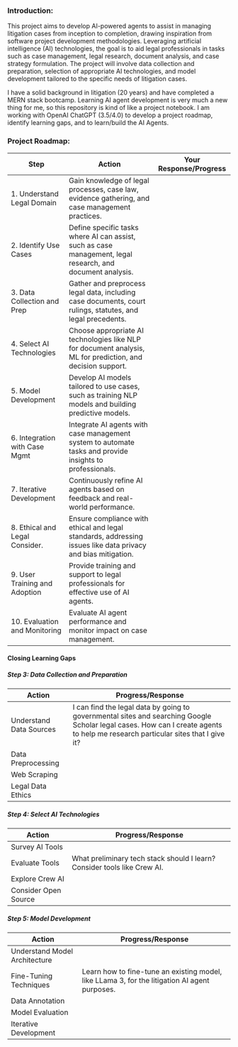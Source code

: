 ### Introduction:

This project aims to develop AI-powered agents to assist in managing litigation cases from inception to completion, drawing inspiration from software project development methodologies. Leveraging artificial intelligence (AI) technologies, the goal is to aid legal professionals in tasks such as case management, legal research, document analysis, and case strategy formulation. The project will involve data collection and preparation, selection of appropriate AI technologies, and model development tailored to the specific needs of litigation cases.

I have a solid background in litigation (20 years) and have completed a MERN stack bootcamp.  Learning AI agent development is very much a new thing for me, so this repository is kind of like a project notebook.  I am working with OpenAI ChatGPT (3.5/4.0) to develop a project roadmap, identify learning gaps, and to learn/build the AI Agents.  

### Project Roadmap:

| Step                             | Action                                                                                                      | Your Response/Progress                                                                                                  |
|----------------------------------|-------------------------------------------------------------------------------------------------------------|--------------------------------------------------------------------------------------------------------------------------|
| 1. Understand Legal Domain      | Gain knowledge of legal processes, case law, evidence gathering, and case management practices.             |                                                                                                                          |
| 2. Identify Use Cases            | Define specific tasks where AI can assist, such as case management, legal research, and document analysis.  |                                                                                                                          |
| 3. Data Collection and Prep     | Gather and preprocess legal data, including case documents, court rulings, statutes, and legal precedents. |                                                                                                                          |
| 4. Select AI Technologies       | Choose appropriate AI technologies like NLP for document analysis, ML for prediction, and decision support.  |                                                                                                                          |
| 5. Model Development            | Develop AI models tailored to use cases, such as training NLP models and building predictive models.        |                                                                                                                          |
| 6. Integration with Case Mgmt   | Integrate AI agents with case management system to automate tasks and provide insights to professionals.   |                                                                                                                          |
| 7. Iterative Development        | Continuously refine AI agents based on feedback and real-world performance.                                 |                                                                                                                          |
| 8. Ethical and Legal Consider.  | Ensure compliance with ethical and legal standards, addressing issues like data privacy and bias mitigation.|                                                                                                                          |
| 9. User Training and Adoption   | Provide training and support to legal professionals for effective use of AI agents.                         |                                                                                                                          |
| 10. Evaluation and Monitoring   | Evaluate AI agent performance and monitor impact on case management.                                        |                                                                                                                          |

#### Closing Learning Gaps
##### Step 3: Data Collection and Preparation
| Action                             | Progress/Response |
|------------------------------------|-------------------|
| Understand Data Sources           | I can find the legal data by going to governmental sites and searching Google Scholar legal cases. How can I create agents to help me research particular sites that I give it?|
| Data Preprocessing                |                   |
| Web Scraping                      |                   |
| Legal Data Ethics                 |                   |

##### Step 4: Select AI Technologies
| Action                             | Progress/Response |
|------------------------------------|-------------------|
| Survey AI Tools                    |                   |
| Evaluate Tools                    | What preliminary tech stack should I learn?  Consider tools like Crew AI. |
| Explore Crew AI                   |                   |
| Consider Open Source              |                   |

##### Step 5: Model Development
| Action                             | Progress/Response |
|------------------------------------|-------------------|
| Understand Model Architecture     |                   |
| Fine-Tuning Techniques            | Learn how to fine-tune an existing model, like LLama 3, for the litigation AI agent purposes. |
| Data Annotation                   |                   |
| Model Evaluation                  |                   |
| Iterative Development             |                   |
